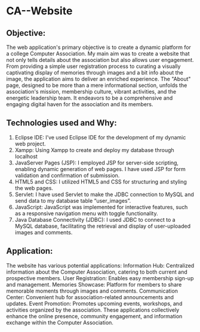 # CA--Website

## Objective:
The web application's primary objective is to create a dynamic platform for a college Computer Association.
My main aim was to create a website that not only tells details about the association but also allows user
engagement. From providing a simple user registration process to curating a visually captivating display of
memories through images and a bit info about the image, the application aims to deliver an enriched
experience. The "About" page, designed to be more than a mere informational section, unfolds the
association's mission, membership culture, vibrant activities, and the energetic leadership team. It endeavors
to be a comprehensive and engaging digital haven for the association and its members.

## Technologies used and Why:
1. Eclipse IDE: I’ve used Eclipse IDE for the development of my dynamic web project.
2. Xampp: Using Xampp to create and deploy my database through localhost
3. JavaServer Pages (JSP): I employed JSP for server-side scripting, enabling dynamic generation of
web pages. I have used JSP for form validation and confirmation of submission.
4. HTML5 and CSS: I utilized HTML5 and CSS for structuring and styling the web pages.
5. Servlet: I have used Servlet to make the JDBC connection to MySQL and send data to my database
table “user_images”.
6. JavaScript: JavaScript was implemented for interactive features, such as a responsive navigation
menu with toggle functionality.
7. Java Database Connectivity (JDBC): I used JDBC to connect to a MySQL database, facilitating the
retrieval and display of user-uploaded images and comments.

## Application:
The website has various potential applications:
Information Hub: Centralized information about the Computer Association, catering to both current and
prospective members.
User Registration: Enables easy membership sign-up and management.
Memories Showcase: Platform for members to share memorable moments through images and comments.
Communication Center: Convenient hub for association-related announcements and updates.
Event Promotion: Promotes upcoming events, workshops, and activities organized by the association.
These applications collectively enhance the online presence, community engagement, and information
exchange within the Computer Association.
